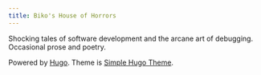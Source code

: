 ```yaml
---
title: Biko's House of Horrors
---
```


Shocking tales of software development and the arcane art of debugging.
Occasional prose and poetry.

Powered by [Hugo](https://gohugo.io).
Theme is [Simple Hugo Theme](https://github.com/Xzya/simple-hugo-theme).

